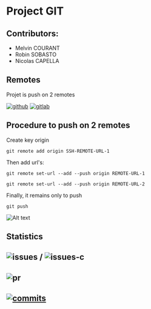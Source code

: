 # Project GIT

<h2>Contributors:</h2>

- Melvin COURANT<br>
- Robin SOBASTO<br>
- Nicolas CAPELLA<br>

<h2>Remotes</h2>

Projet is push on 2 remotes

[![github](https://img.shields.io/badge/GitHub-100000?style=for-the-badge&logo=github&logoColor=whitey)](https://github.com/ESGI-4eme-annee/projet-git) [![gitlab](https://img.shields.io/badge/GitLab-330F63?style=for-the-badge&logo=gitlab&logoColor=white)](https://gitlab.com/xxcolas/projet-git)

<h2>Procedure to push on 2 remotes</h2>

Create key origin
```
git remote add origin SSH-REMOTE-URL-1
```

Then add url's:
```
git remote set-url --add --push origin REMOTE-URL-1
```
```
git remote set-url --add --push origin REMOTE-URL-2
```

Finally, it remains only to push
```
git push
```

![Alt text](src/img/push-on-two-remotes.png?raw=true "Push on two remotes")


<h2>Statistics</h2>

![issues](https://img.shields.io/github/issues/ESGI-4eme-annee/projet-git.svg) / ![issues-c](https://img.shields.io/github/issues-closed/ESGI-4eme-annee/projet-git.svg)
---
![pr](https://img.shields.io/github/issues-pr/ESGI-4eme-annee/projet-git.svg)
---
[![commits](https://img.shields.io/badge/GitHub-100000_commits?style=for-the-badge&logo=github&logoColor=whitey)](https://github.com/RobinSob94/POCOAuth2/commits/main?icon=github&color=green)
---

